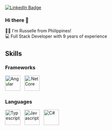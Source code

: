 [![LinkedIn Badge](https://img.shields.io/badge/LinkedIn-Profile-informational?style=flat&logo=linkedin&logoColor=white&color=0D76A8)](https://www.linkedin.com/in/joe-russelle-ramos/)

### Hi there 👋

🧑‍💻 I'm Russelle from Philippines!  
💻 Full Stack Developer with 9 years of experience  

###

## Skills
### Frameworks
<img
  src="https://github.com/user-attachments/assets/322f517c-dea6-4c5b-ba6c-8e422eeb85b1"
  height="50"
  alt="Angular"
  title="Angular"
/>
<img width="5" />
<img
  src="https://github.com/user-attachments/assets/2ed48ef5-1b22-4eee-85c7-ba873ba15163"
  height="50"
  alt=".Net Core"
  title=".Net Core"
/>
###
### Languages
<img
  src="https://github.com/user-attachments/assets/941413cd-b54e-4f3b-a370-717ef99af02c"
  height="50"
  alt="Typescript"
  title="Typescript"
/>
<img width="5" />
<img
  src="https://github.com/user-attachments/assets/df04252e-496e-42e2-9cc2-698bb1c31623"
  height="50"
  alt="Javascript"
  title="Javascript"
/>
<img width="5" />
<img
  src="https://github.com/user-attachments/assets/8afc5b17-d88f-4eb7-ad13-06cbdbfc13b5"
  height="50"
  alt="C#"
  title="C#"
/>
###
##




<!--
**jrushramosdev/jrushramosdev** is a ✨ _special_ ✨ repository because its `README.md` (this file) appears on your GitHub profile.

Here are some ideas to get you started:

- 🔭 I’m currently working on ...
- 🌱 I’m currently learning ...
- 👯 I’m looking to collaborate on ...
- 🤔 I’m looking for help with ...
- 💬 Ask me about ...
- 📫 How to reach me: ...
- 😄 Pronouns: ...
- ⚡ Fun fact: ...
-->
